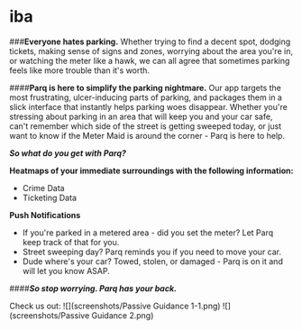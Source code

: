 # iba

###**Everyone hates parking.** 
Whether trying to find a decent spot, dodging tickets, making sense of signs and zones, worrying about the area you're in, or watching the meter like a hawk, we can all agree that sometimes parking feels like more trouble than it's worth.

####**Parq is here to simplify the parking nightmare.** 
Our app targets the most frustrating, ulcer-inducing parts of parking, and packages them in a slick interface that instantly helps parking woes disappear. Whether you're stressing about parking in an area that will keep you and your car safe, can't remember which side of the street is getting sweeped today, or just want to know if the Meter Maid is around the corner - Parq is here to help. 



**_So what do you get with Parq?_** 

**Heatmaps of your immediate surroundings with the following information:**
  *  Crime Data
  *  Ticketing Data
  
**Push Notifications**
  *  If you're parked in a metered area - did you set the meter? Let Parq keep track of that for you. 
  *  Street sweeping day? Parq reminds you if you need to move your car.
  *  Dude where's your car? Towed, stolen, or damaged - Parq is on it and will let you know ASAP. 

####**_So stop worrying. Parq has your back._**
    
Check us out:
![](screenshots/Passive Guidance 1-1.png)
![](screenshots/Passive Guidance 2.png)





